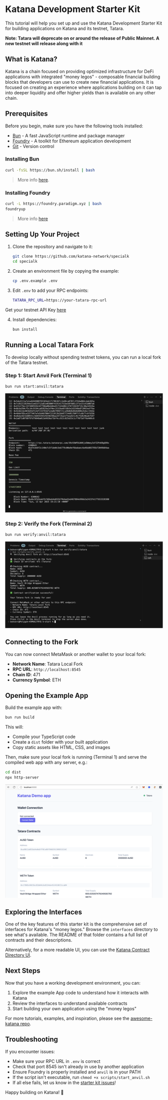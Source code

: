 # Katana Development Starter Kit

This tutorial will help you set up and use the Katana Development Starter Kit
for building applications on Katana and its testnet, Tatara.

**Note: Tatara will deprecate on or around the release of Public Mainnet. A new testnet will release along with it**

## What is Katana?

Katana is a chain focused on providing optimized infrastructure for
DeFi applications with integrated "money legos" - composable financial building
blocks that developers can use to create new financial applications. It is focused on creating an experience where applications building on it can tap into deeper liquidity and offer higher yields than is available on any other chain.


## Prerequisites

Before you begin, make sure you have the following tools installed:

- [Bun](https://bun.sh/) - A fast JavaScript runtime and package manager
- [Foundry](https://book.getfoundry.sh/) - A toolkit for Ethereum application
  development
- [Git](https://git-scm.com/) - Version control

### Installing Bun

```sh
curl -fsSL https://bun.sh/install | bash
```

> More info [here](https://bun.sh/docs/installation).

### Installing Foundry

```sh
curl -L https://foundry.paradigm.xyz | bash
foundryup
```

> More info [here](https://book.getfoundry.sh/getting-started/installation)

## Setting Up Your Project

1. Clone the repository and navigate to it:

    ```sh
    git clone https://github.com/katana-network/specialk
    cd specialk
    ```

2. Create an environment file by copying the example:

    ```sh
    cp .env.example .env
    ```

3. Edit `.env` to add your RPC endpoints:

    ```sh
    TATARA_RPC_URL=https://your-tatara-rpc-url
    ```
Get your testnet API Key [here](https://forms.clickup.com/90131276658/f/2ky3w8vj-4573/KHGUSZC4VHAMX9XMYN)

4. Install dependencies:

    ```sh
    bun install
    ```

## Running a Local Tatara Fork

To develop locally without spending testnet tokens, you can run a local fork of
the Tatara testnet.

### Step 1: Start Anvil Fork (Terminal 1)

```sh
bun run start:anvil:tatara
```

![Anvil Start](anvil_start.png)

### Step 2: Verify the Fork (Terminal 2)

```sh
bun run verify:anvil:tatara
```

![Anvil Start](anvil_verify.png)

## Connecting to the Fork

You can now connect MetaMask or another wallet to your local fork:

- **Network Name**: Tatara Local Fork
- **RPC URL**: `http://localhost:8545`
- **Chain ID**: 471
- **Currency Symbol**: ETH

## Opening the Example App

Build the example app with:

```sh
bun run build
```

This will:

- Compile your TypeScript code
- Create a `dist` folder with your built application
- Copy static assets like HTML, CSS, and images

Then, make sure your local fork is running (Terminal 1) and serve the compiled
web app with any server, e.g.:

```sh
cd dist
npx http-server
```

![Demo app running](app.png)

## Exploring the Interfaces

One of the key features of this starter kit is the comprehensive set of
interfaces for Katana's "money legos." Browse the `interfaces` directory to see
what's available. The README of that folder contains a full list of contracts
and their descriptions.

Alternatively, for a more readable UI, you can use the
[Katana Contract Directory UI](https://contractdir.bruno.id).

## Next Steps

Now that you have a working development environment, you can:

1. Explore the example App code to understand how it interacts with Katana
2. Review the interfaces to understand available contracts
3. Start building your own application using the "money legos"

For more tutorials, examples, and inspiration, please see the [awesome-katana repo](https://github.com/katana-network/awesome-katana).

## Troubleshooting

If you encounter issues:

- Make sure your RPC URL in `.env` is correct
- Check that port 8545 isn't already in use by another application
- Ensure Foundry is properly installed and `anvil` is in your PATH
- If the script isn't executable, run `chmod +x scripts/start_anvil.sh`
- If all else fails, let us know in the
  [starter kit issues](https://github.com/katana-network/specialk/issues)!

Happy building on Katana! 🚀